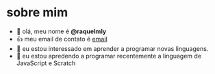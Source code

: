 # sobre mim
- 👋 olá, meu nome é **@raquelmly**      
- :+1: meu email de contato é [email](raquel.mlynarski@escola.pr.gov.br)   
- 👀 eu estou interessado em aprender a programar novas linguagens.
- 🌱 eu estou apredendo a programar recentemente a linguagem de JavaScript e Scratch



